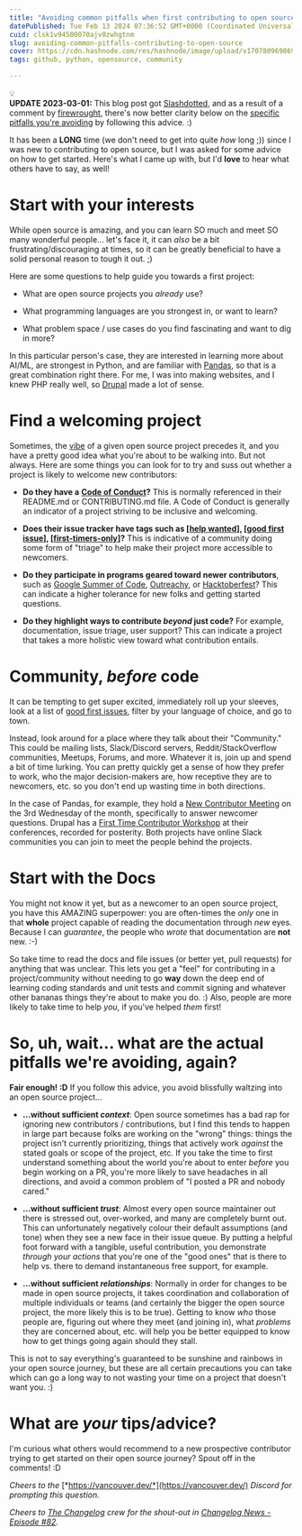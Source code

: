 ```yaml
---
title: "Avoiding common pitfalls when first contributing to open source"
datePublished: Tue Feb 13 2024 07:36:52 GMT+0000 (Coordinated Universal Time)
cuid: clsk1v94500070ajv0zwhgtnm
slug: avoiding-common-pitfalls-contributing-to-open-source
cover: https://cdn.hashnode.com/res/hashnode/image/upload/v1707809698699/a4982bf5-13dd-4430-8187-d0bc140e589f.jpeg
tags: github, python, opensource, community

---
```


<div data-node-type="callout">
<div data-node-type="callout-emoji">💡</div>
<div data-node-type="callout-text"><strong>UPDATE 2023-03-01:</strong> This blog post got <a target="_blank" rel="noopener noreferrer nofollow" href="https://developers.slashdot.org/story/24/02/29/0730233/avoiding-common-pitfalls-when-first-contributing-to-open-source" style="pointer-events: none">Slashdotted</a>, and as a result of a comment by <a target="_blank" rel="noopener noreferrer nofollow" href="https://slashdot.org/~firewrought" style="pointer-events: none">firewrought</a>, there's now better clarity below on the <a target="_blank" rel="noopener noreferrer nofollow" href="https://webchick.hashnode.dev/avoiding-common-pitfalls-contributing-to-open-source#heading-so-uh-wait-what-are-the-actual-pitfalls-were-avoiding-again" style="pointer-events: none">specific pitfalls you're avoiding</a> by following this advice. :)</div>
</div>

It has been a **LONG** time (we don't need to get into quite *how* long ;)) since I was new to contributing to open source, but I was asked for some advice on how to get started. Here's what I came up with, but I'd **love** to hear what others have to say, as well!

# Start with your interests

While open source is amazing, and you can learn SO much and meet SO many wonderful people... let's face it, it can *also* be a bit frustrating/discouraging at times, so it can be greatly beneficial to have a solid personal reason to tough it out. ;)

Here are some questions to help guide you towards a first project:

* What are open source projects you *already* use?
    
* What programming languages are you strongest in, or want to learn?
    
* What problem space / use cases do you find fascinating and want to dig in more?
    

In this particular person's case, they are interested in learning more about AI/ML, are strongest in Python, and are familiar with [Pandas](https://github.com/pandas-dev/pandas/), so that is a great combination right there. For me, I was into making websites, and I knew PHP really well, so [Drupal](https://www.drupal.org/) made a lot of sense.

# Find a welcoming project

Sometimes, the [vibe](https://lkml.iu.edu/hypermail/linux/kernel/2401.3/04208.html) of a given open source project precedes it, and you have a pretty good idea what you're about to be walking into. But not always. Here are some things you can look for to try and suss out whether a project is likely to welcome new contributors:

* **Do they have a** [**Code of Conduct**](https://www.contributor-covenant.org/version/1/4/code-of-conduct/)**?** This is normally referenced in their README.md or CONTRIBUTING.md file. A Code of Conduct is generally an indicator of a project striving to be inclusive and welcoming.
    
* **Does their issue tracker have tags such as \[**[**help wanted**](https://github.com/search?q=label%3Ahelp-wanted&type=issues)**\], \[**[**good first issue**](https://github.com/search?q=label%3Agood-first-issue&type=issues)**\], \[**[**first-timers-only**](https://github.com/search?q=label%3Afirst-timers-only&state=open&type=Issues)**\]?** This is indicative of a community doing some form of "triage" to help make their project more accessible to newcomers.
    
* **Do they participate in programs geared toward newer contributors**, such as [Google Summer of Code](https://summerofcode.withgoogle.com/), [Outreachy](https://www.outreachy.org/), or [Hacktoberfest](https://hacktoberfest.com/)? This can indicate a higher tolerance for new folks and getting started questions.
    
* **Do they highlight ways to contribute *beyond* just code?** For example, documentation, issue triage, user support? This can indicate a project that takes a more holistic view toward what contribution entails.
    

# Community, *before* code

It can be tempting to get super excited, immediately roll up your sleeves, look at a list of [good first issues](https://goodfirstissue.dev/), filter by your language of choice, and go to town.

Instead, look around for a place where they talk about their "Community." This could be mailing lists, Slack/Discord servers, Reddit/StackOverflow communities, Meetups, Forums, and more. Whatever it is, join up and spend a bit of time lurking. You can pretty quickly get a sense of how they prefer to work, who the major decision-makers are, how receptive they are to newcomers, etc. so you don't end up wasting time in both directions.

In the case of Pandas, for example, they hold a [New Contributor Meeting](https://pandas.pydata.org/docs/development/community.html#new-contributor-meeting) on the 3rd Wednesday of the month, specifically to answer newcomer questions. Drupal has a [First Time Contributor Workshop](https://www.youtube.com/watch?v=0K0uIgKaVNQ) at their conferences, recorded for posterity. Both projects have online Slack communities you can join to meet the people behind the projects.

# Start with the Docs

You might not know it yet, but as a newcomer to an open source project, you have this AMAZING superpower: you are often-times the *only* one in that **whole** project capable of reading the documentation through *new* eyes. Because I can *guarantee*, the people who *wrote* that documentation are **not** new. :-)

So take time to read the docs and file issues (or better yet, pull requests) for anything that was unclear. This lets you get a "feel" for contributing in a project/community without needing to go **way** down the deep end of learning coding standards and unit tests and commit signing and whatever other bananas things they're about to make you do. :) Also, people are more likely to take time to help *you*, if you've helped *them* first!

# So, uh, wait... what are the actual pitfalls we're avoiding, again?

**Fair enough! :D** If you follow this advice, you avoid blissfully waltzing into an open source project...

* **...without sufficient *context***: Open source sometimes has a bad rap for ignoring new contributors / contributions, but I find this tends to happen in large part because folks are working on the "wrong" things: things the project isn't currently prioritizing, things that actively work *against* the stated goals or scope of the project, etc. If you take the time to first understand something about the world you're about to enter *before* you begin working on a PR, you're more likely to save headaches in all directions, and avoid a common problem of "I posted a PR and nobody cared."
    
* **...without sufficient *trust***: Almost every open source maintainer out there is stressed out, over-worked, and many are completely burnt out. This can unfortunately negatively colour their default assumptions (and tone) when they see a new face in their issue queue. By putting a helpful foot forward with a tangible, useful contribution, you demonstrate *through your actions* that you're one of the "good ones" that is there to help vs. there to demand instantaneous free support, for example.
    
* **...without sufficient *relationships***: Normally in order for changes to be made in open source projects, it takes coordination and collaboration of multiple individuals or teams (and certainly the bigger the open source project, the more likely this is to be true). Getting to know *who* those people are, figuring out where they meet (and joining in), what *problems* they are concerned about, etc. will help you be better equipped to know how to get things going again should they stall.
    

This is not to say everything's guaranteed to be sunshine and rainbows in your open source journey, but these are all certain precautions you can take which can go a long way to not wasting your time on a project that doesn't want you. :)

# What are *your* tips/advice?

I'm curious what others would recommend to a new prospective contributor trying to get started on their open source journey? Spout off in the comments! :D

*Cheers to the* [*https://vancouver.dev/*](https://vancouver.dev/) *Discord for prompting this question.*

*Cheers to* [*The Changelog*](https://changelog.com/) *crew for the shout-out in* [*Changelog News - Episode #82*](https://changelog.com/news/82)*.*